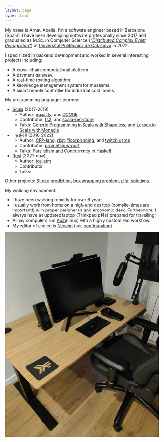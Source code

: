 ```yaml
---
layout: page
type: about
---
```


My name is Arnau Abella. I'm a software engineer based in Barcelona (Spain). I have been developing software profesionally since 2017 and graduated as M.Sc. in Computer Science ([_"Distributed Complex Event Recognition"_](/assets/documents/thesis.pdf)) at [Universitat Politècnica de Catalunya](https://www.fib.upc.edu/) in 2022.

I specialized in backend development and worked in several interesting projects including:
- A cross-chain computational platform.
- A payment gateway.
- A real-time routing algorithm.
- A knowledge management system for museums.
- A smart remote controller for industrial cold rooms.

My programming languages journey:
- [Scala](https://scala-lang.org/) (2017-2019)
  - Author: [equality](https://github.com/monadplus/equality), and [DCORE](https://github.com/dtim-upc/DCORE)
  - Contributor: [fs2](https://github.com/typelevel/fs2), and [scala-pet-store](https://github.com/pauljamescleary/scala-pet-store)
  - Talks: [Generic Programming in Scala with Shapeless](https://github.com/monadplus/intro-shapeless), and [Lenses in Scala with Monacle](https://github.com/monadplus/scala-lenses)
- [Haskell](https://www.haskell.org/) (2018-2022):
  - Author: [CPP-lang](https://github.com/monadplus/CPP-lang), [rbst](https://hackage.haskell.org/package/rbst), [floorplanning](https://github.com/monadplus/floorplanning), and [twitch game](https://github.com/monadplus/twitch-game)
  - Contributor: [prometheus-port](https://github.com/on-ramp/prometheus-port)
  - Talks: [Parallelism and Concurrency in Haskell](https://github.com/monadplus/parconc-notes/tree/main/talk)
- [Rust](https://www.rust-lang.org/) (2021-now)
  - Author: [toy_atm](https://github.com/monadplus/toy_atm)
  - Contributor:
  - Talks:

Other projects: [Stroke prediction](https://github.com/monadplus/ml-project), [box wrapping problem](https://github.com/monadplus/box_wrapping_problem), [plfa: solutions](https://github.com/monadplus/plfa-solutions)..

My working environment:
- I have been working remotly for over 6 years.
- I usually work from home on a high-end desktop (compile-times are important!) with proper peripherals and ergonomic desk. Furthermore, I always have an updated laptop (Thinkpad p14s) prepared for travelling!
- All my computers run [Arch](https://archlinux.org/)(linux) with a highly customized workflow.
- My editor of choice is [Neovim](https://github.com/neovim/neovim) (see [configuration](https://github.com/monadplus/nvim))

![desktop setup](/assets/images/desktop_setup.jpg) 
